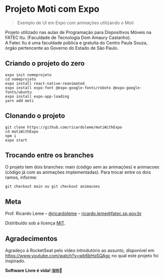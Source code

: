 # Projeto Moti com Expo
> Exemplo de UI em Expo com animações utilizando o Moti

Projeto utilizado nas aulas de Programação para Dispositivos Móveis na FATEC Itu. (Faculdade de Tecnologia Dom Amaury Castanho).  
A Fatec Itu é uma faculdade pública e gratuita do Centro Paula Souza, órgão pertencente ao Governo do Estado de São Paulo. 

## Criando o projeto do zero
```
expo init nomeprojeto
cd nomeprojeto
expo install react-native-reanimated
expo install expo-font @expo-google-fonts/roboto @expo-google-fonts/ubuntu
expo install expo-app-loading
yarn add moti
```

## Clonando o projeto 
```
git clone https://github.com/ricardoleme/motiWithExpo
cd motiWithExpo
npm i
expo start
```

## Trocando entre os branches
O projeto tem dois branches: main (código sem as animações) e animacoes (código já com as animações implementadas).
Para trocar entre os dois ramos, informe:
```
git checkout main ou git checkout animacoes
```

## Meta

Prof. Ricardo Leme – [@ricardoleme](https://twitter.com/ricardorleme) – ricardo.leme@fatec.sp.gov.br

Distribuído sob a licença [MIT](https://opensource.org/licenses/MIT).



## Agradecimentos
Agradeço à RocketSeat pelo vídeo introdutório ao assunto, disponível em <https://www.youtube.com/watch?v=wb6bHqSQAgc> no qual este projeto foi inspirado.

**Software Livre é vida! :brazil:🐧**